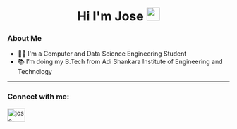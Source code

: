 <h1 align="center">Hi I'm Jose <img src="https://media.giphy.com/media/hvRJCLFzcasrR4ia7z/giphy.gif" width="30px", </h1>

### About Me
- 👩‍💻 I'm a Computer and Data Science Engineering Student
- 📚 I’m doing my B.Tech from Adi Shankara Institute of Engineering and Technology

---

<h3 align="left">Connect with me:</h3>
<p align="left">
<a href="https://linkedin.com/in/jose-michael-a-f-90374b290" target="blank"><img align="center" src="https://raw.githubusercontent.com/rahuldkjain/github-profile-readme-generator/master/src/images/icons/Social/linked-in-alt.svg" alt="jose-michael-a-f-90374b290" height="30" width="40" /></a>
</p>
